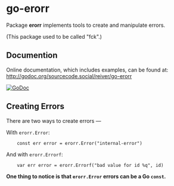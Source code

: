 # go-erorr

Package **erorr** implements tools to create and manipulate errors.

(This package used to be called "fck".)

## Documention

Online documentation, which includes examples, can be found at: http://godoc.org/sourcecode.social/reiver/go-erorr

[![GoDoc](https://godoc.org/sourcecode.social/reiver/go-erorr?status.svg)](https://godoc.org/sourcecode.social/reiver/go-erorr)

## Creating Errors

There are two ways to create errors —

With `erorr.Error`:
```
	const err error = erorr.Error("internal-error")
```
And with `erorr.Errorf`:
```
	var err error = erorr.Errorf("bad value for id %q", id)
```

**One thing to notice is that `erorr.Error` errors can be a Go `const`.**
